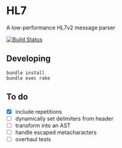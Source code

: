 # HL7

A low-performance HL7v2 message parser

[![Build Status](https://travis-ci.org/jreut/hl7.svg?branch=master)](https://travis-ci.org/jreut/HL7)

## Developing

    bundle install
    bundle exec rake

## To do

- [X] include repetitions
- [ ] dynamically set delimiters from header
- [ ] transform into an AST
- [ ] handle escaped metacharacters
- [ ] overhaul tests
